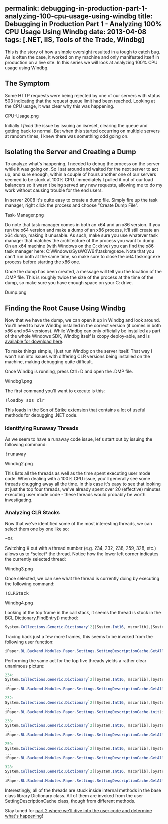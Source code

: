 permalink: debugging-in-production-part-1-analyzing-100-cpu-usage-using-windbg
title: Debugging in Production Part 1 - Analyzing 100% CPU Usage Using Windbg
date: 2013-04-08
tags: [.NET, IIS, Tools of the Trade, Windbg]
---
This is the story of how a simple oversight resulted in a tough to catch bug. As is often the case, it worked on my machine and only manifested itself in production on a live site. In this series we will look at analyzing 100% CPU usage using Windbg.


## The Symptom

Some HTTP requests were being rejected by one of our servers with status 503 indicating that the request queue limit had been reached. Looking at the CPU usage, it was clear why this was happening.

CPU-Usage.png

Initially I *fixed* the issue by issuing an iisreset, clearing the queue and getting back to normal. But when this started occurring on multiple servers at random times, I knew there was something odd going on.


## Isolating the Server and Creating a Dump

To analyze what's happening, I needed to debug the process on the server while it was going on. So I sat around and waited for the next server to act up, and sure enough, within a couple of hours another one of our servers seemed to be stuck at 100% CPU. Immediately I pulled it out of our load balancers so it wasn't being served any new requests, allowing me to do my work without causing trouble for the end users.

In server 2008 it's quite easy to create a dump file. Simply fire up the task manager, right click the process and choose "Create Dump File".

Task-Manager.png

Do note that task manager comes in both an x64 and an x86 version. If you run the x64 version and make a dump of an x86 process, it'll still create an x64 dump, making it unusable. As such, make sure you use whatever task manager that matches the architecture of the process you want to dump. On an x64 machine (with Windows on the C: drive) you can find the x86 task manager here: C:\Windows\SysWOW64\taskmgr.exe. Note that you can't run both at the same time, so make sure to close the x64 taskmgr.exe process before starting the x86 one.

Once the dump has been created, a message will tell you the location of the .DMP file. This is roughly twice the size of the process at the time of the dump, so make sure you have enough space on your C: drive.

Dump.png


## Finding the Root Cause Using Windbg

Now that we have the dump, we can open it up in Windbg and look around. You'll need to have Windbg installed in the correct version (it comes in both x86 and x64 versions). While Windbg can only officially be installed as part of the whole Windows SDK, Windbg itself is xcopy deploy-able, and is [available for download here](http://www.windbg.org/).

To make things simple, I just run Windbg on the server itself. That way I won't run into issues with differing CLR versions being installed on the machine, making debugging quite difficult.

Once Windbg is running, press Ctrl+D and open the .DMP file.

Windbg1.png

The first command you'll want to execute is this:

<pre>!loadby sos clr</pre>

This loads in the [Son of Strike extension](http://msdn.microsoft.com/en-us/library/bb190764.aspx) that contains a lot of useful methods for debugging .NET code.


### Identifying Runaway Threads

As we seem to have a runaway code issue, let's start out by issuing the following command:

<pre>!runaway</pre>

Windbg2.png

This lists all the threads as well as the time spent executing user mode code. When dealing with a 100% CPU issue, you'll generally see  some threads chugging away all the time. In this case it's easy to see that looking at just the top four threads, we've already spent over 20 (effective) minutes executing user mode code - these threads would probably be worth investigating.


### Analyzing CLR Stacks

Now that we've identified some of the most interesting threads, we can select them one by one like so:<p>

<pre>~Xs</pre>

<p>Switching X out with a thread number (e.g. 234, 232, 238, 259, 328, etc.) allows us to *select* the thread. Notice how the lower left corner indicates the currently selected thread:

Windbg3.png

Once selected, we can see what the thread is currently doing by executing the following command:

<pre>!CLRStack</pre>

Windbg4.png

Looking at the top frame in the call stack, it seems the thread is stuck in the BCL Dictionary.FindEntry() method:

```csharp
System.Collections.Generic.Dictionary`2[[System.Int16, mscorlib],[System.__Canon, mscorlib]].FindEntry(Int16)
```

Tracing back just a few more frames, this seems to be invoked from the following user function:

```csharp
iPaper.BL.Backend.Modules.Paper.Settings.SettingDescriptionCache.GetAllDescriptions()
```

Performing the same act for the top five threads yields a rather clear unanimous picture:

```csharp
234:
System.Collections.Generic.Dictionary`2[[System.Int16, mscorlib],[System.__Canon, mscorlib]].FindEntry(Int16)
...
iPaper.BL.Backend.Modules.Paper.Settings.SettingDescriptionCache.GetAllDescriptions(iPaper.BL.Backend.Infrastructure.PartnerConfiguration.IPartnerConfig)

232:
System.Collections.Generic.Dictionary`2[[System.Int16, mscorlib],[System.__Canon, mscorlib]].Insert(Int16, System.__Canon, Boolean)
...
iPaper.BL.Backend.Modules.Paper.Settings.SettingDescriptionCache.init(iPaper.BL.Backend.Infrastructure.PartnerConfiguration.IPartnerConfig)

238:
System.Collections.Generic.Dictionary`2[[System.Int16, mscorlib],[System.__Canon, mscorlib]].FindEntry(Int16)
...
iPaper.BL.Backend.Modules.Paper.Settings.SettingDescriptionCache.GetAllDescriptions(iPaper.BL.Backend.Infrastructure.PartnerConfiguration.IPartnerConfig)

259:
System.Collections.Generic.Dictionary`2[[System.Int16, mscorlib],[System.__Canon, mscorlib]].FindEntry(Int16)
...
iPaper.BL.Backend.Modules.Paper.Settings.SettingDescriptionCache.GetAllDescriptions(iPaper.BL.Backend.Infrastructure.PartnerConfiguration.IPartnerConfig)

328:
System.Collections.Generic.Dictionary`2[[System.Int16, mscorlib],[System.__Canon, mscorlib]].FindEntry(Int16)
...
iPaper.BL.Backend.Modules.Paper.Settings.SettingDescriptionCache.GetAllDescriptionsAsDictionary(iPaper.BL.Backend.Infrastructure.PartnerConfiguration.IPartnerConfig)
```

Interestingly, all of the threads are stuck inside internal methods in the base class library Dictionary class. All of them are invoked from the user SettingDescriptionCache class, though from different methods.

Stay tuned for [part 2 where we'll dive into the user code and determine what's happening](/debugging-in-production-part-2-latent-race-condition-bugs/)!
